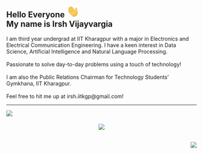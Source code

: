 <h2>Hello Everyone <img src="https://raw.githubusercontent.com/ABSphreak/ABSphreak/master/gifs/Hi.gif" height="33px"><br>My name is Irsh Vijayvargia</h2>
I am third year undergrad at IIT Kharagpur with a major in Electronics and Electrical Communication Engineering. I have a keen interest in Data Science, Artificial Intelligence and Natural Language Processing.
<br><br>
Passionate to solve day-to-day problems using a touch of technology!
<br><br>
I am also the Public Relations Chairman for Technology Students’ Gymkhana, IIT Kharagpur. 
<br><br>
Feel free to hit me up at irsh.iitkgp@gmail.com!

<hr>

<a href="https://github.com/1rsh">
<img height="180" src="https://github-readme-stats-eight-theta.vercel.app/api/top-langs/?username=1rsh&layout=compact&langs_count=8&theme=nightowl"/>
</a>
<br><br>
<a href="https://github.com/1rsh">
<img width="260" src="https://github-readme-stats-eight-theta.vercel.app/api?username=1rsh&show_icons=true&theme=nightowl&include_all_commits=true&count_private=true" align="right"/>
</a>
<br>
<br>
<p>
<a href="https://www.linkedin.com/in/irsh/">
  <img src="https://komarev.com/ghpvc/?username=1rsh&style=flat-square" align="right"/>
</a> 
</p>
